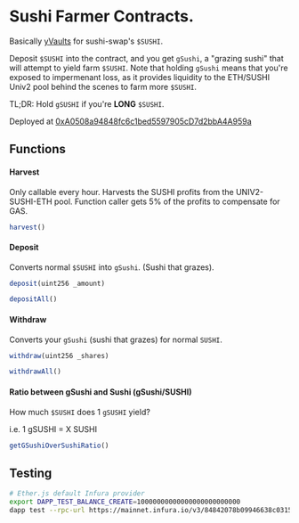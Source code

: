 # Sushi Farmer Contracts.

Basically [yVaults](https://github.com/iearn-finance/vaults/blob/master/contracts/yVault.sol) for sushi-swap's `$SUSHI`.

Deposit `$SUSHI` into the contract, and you get `gSushi`, a "grazing sushi" that will attempt to yield farm `$SUSHI`. Note that holding `gSushi` means that you're exposed to impermenant loss, as it provides liquidity to the ETH/SUSHI Univ2 pool behind the scenes to farm more `$SUSHI`.

TL;DR: Hold `gSUSHI` if you're **LONG** `$SUSHI`.

Deployed at [0xA0508a94848fc6c1bed5597905cD7d2bbA4A959a](https://etherscan.io/address/0xa0508a94848fc6c1bed5597905cd7d2bba4a959a#readContract)

## Functions

#### Harvest

Only callable every hour. Harvests the SUSHI profits from the UNIV2-SUSHI-ETH pool. Function caller gets 5% of the profits to compensate for GAS.
```javascript
harvest()
```

#### Deposit

Converts normal `$SUSHI` into `gSushi`. (Sushi that grazes).

```javascript
deposit(uint256 _amount)
```

```javascript
depositAll()
```

#### Withdraw

Converts your `gSushi` (sushi that grazes) for normal `SUSHI`.

```javascript
withdraw(uint256 _shares)
```

```javascript
withdrawAll()
```

#### Ratio between gSushi and Sushi (gSushi/SUSHI)

How much `$SUSHI` does 1 `gSUSHI` yield?

i.e. 1 gSUSHI = X SUSHI

```javascript
getGSushiOverSushiRatio()
```

## Testing

```bash
# Ether.js default Infura provider
export DAPP_TEST_BALANCE_CREATE=10000000000000000000000000
dapp test --rpc-url https://mainnet.infura.io/v3/84842078b09946638c03157f83405213
```